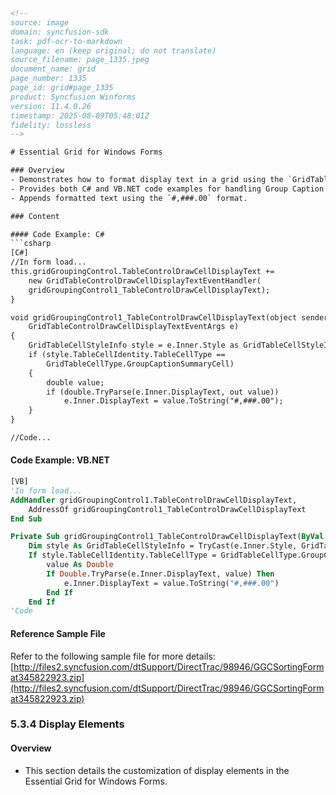 ```html
<!--
source: image
domain: syncfusion-sdk
task: pdf-ocr-to-markdown
language: en (keep original; do not translate)
source_filename: page_1335.jpeg
document_name: grid
page_number: 1335
page_id: grid#page_1335
product: Syncfusion Winforms
version: 11.4.0.26
timestamp: 2025-08-09T05:48:01Z
fidelity: lossless
-->

# Essential Grid for Windows Forms

### Overview
- Demonstrates how to format display text in a grid using the `GridTableControlDrawCellDisplayText` event.
- Provides both C# and VB.NET code examples for handling Group Caption Summary cells.
- Appends formatted text using the `#,###.00` format.

### Content

#### Code Example: C#
```csharp
[C#]
//In form load...
this.gridGroupingControl.TableControlDrawCellDisplayText += 
    new GridTableControlDrawCellDisplayTextEventHandler(
    gridGroupingControl1_TableControlDrawCellDisplayText);
}

void gridGroupingControl1_TableControlDrawCellDisplayText(object sender, 
    GridTableControlDrawCellDisplayTextEventArgs e)
{
    GridTableCellStyleInfo style = e.Inner.Style as GridTableCellStyleInfo;
    if (style.TableCellIdentity.TableCellType ==
        GridTableCellType.GroupCaptionSummaryCell)
    {
        double value;
        if (double.TryParse(e.Inner.DisplayText, out value))
            e.Inner.DisplayText = value.ToString("#,###.00");
    }
}

//Code...
```

#### Code Example: VB.NET
```vb
[VB]
'In form load...
AddHandler gridGroupingControl1.TableControlDrawCellDisplayText, 
    AddressOf gridGroupingControl1_TableControlDrawCellDisplayText
End Sub

Private Sub gridGroupingControl1_TableControlDrawCellDisplayText(ByVal sender As Object, ByVal e As GridTableControlDrawCellDisplayTextEventArgs)
    Dim style As GridTableCellStyleInfo = TryCast(e.Inner.Style, GridTableCellStyleInfo)
    If style.TableCellIdentity.TableCellType = GridTableCellType.GroupCaptionSummaryCell Then
        value As Double
        If Double.TryParse(e.Inner.DisplayText, value) Then
            e.Inner.DisplayText = value.ToString("#,###.00")
        End If
    End If
'Code
```

#### Reference Sample File
Refer to the following sample file for more details:  
[http://files2.syncfusion.com/dtSupport/DirectTrac/98946/GGCSortingFormat345822923.zip](http://files2.syncfusion.com/dtSupport/DirectTrac/98946/GGCSortingFormat345822923.zip)

### 5.3.4 Display Elements

#### Overview
- This section details the customization of display elements in the Essential Grid for Windows Forms.

<!-- tags: [Essential Grid, Windows Forms, Display Text, GridTableControlDrawCellDisplayText, Group Caption Summary, Formatting, C#, VB.NET] keywords: [GridTableControlDrawCellDisplayText, GroupCaptionSummaryCell, FormatText, #,###.00, CustomFormatting, DisplayElements] -->
```